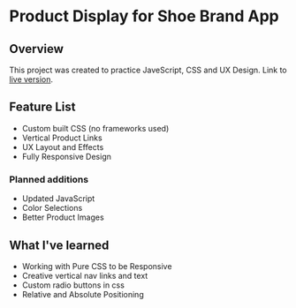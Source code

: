 # Product Display for Shoe Brand App
## Overview
This project was created to practice JaveScript, CSS and UX Design.
Link to [live version](https://3daddict.github.io/ux-shoe-display/).

## Feature List
  * Custom built CSS (no frameworks used)
  * Vertical Product Links
  * UX Layout and Effects
  * Fully Responsive Design

### Planned additions
  * Updated JavaScript
  * Color Selections
  * Better Product Images

## What I've learned
  * Working with Pure CSS to be Responsive
  * Creative vertical nav links and text
  * Custom radio buttons in css
  * Relative and Absolute Positioning
